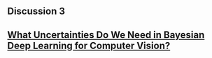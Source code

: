 ## Discussion 3
[What Uncertainties Do We Need in Bayesian Deep Learning for Computer Vision?](https://arxiv.org/abs/1703.04977)
----
